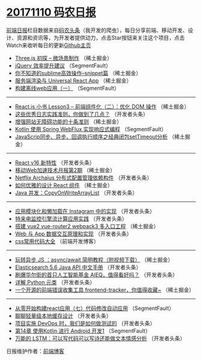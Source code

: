 # [20171110 码农日报](http://hao.caibaojian.com/date/2017/11/10)

[前端日报](http://caibaojian.com/c/news)栏目数据来自[码农头条](http://hao.caibaojian.com/)（我开发的爬虫），每日分享前端、移动开发、设计、资源和资讯等，为开发者提供动力，点击Star按钮来关注这个项目，点击Watch来收听每日的更新[Github主页](https://github.com/kujian/frontendDaily)
* [Three.js 初探 &#8211; 微场景制作](http://hao.caibaojian.com/56011.html) （稀土掘金）
* [jQuery 效率提升建议](http://hao.caibaojian.com/56000.html) （SegmentFault）
* [你不知道的sublime高效操作&#8211;snippet篇](http://hao.caibaojian.com/56017.html) （稀土掘金）
* [服务端渲染与 Universal React App](http://hao.caibaojian.com/56002.html) （稀土掘金）
* [构建离线web应用（一）](http://hao.caibaojian.com/55993.html) （SegmentFault）

***
* [React.js 小书 Lesson3 &#8211; 前端组件化（二）：优化 DOM 操作](http://hao.caibaojian.com/56007.html) （稀土掘金）
* [这些优秀日志实践准则，你做到了几点？](http://hao.caibaojian.com/56058.html) （开发者头条）
* [增强网站无障碍功能的十条准则](http://hao.caibaojian.com/56018.html) （稀土掘金）
* [Kotlin 使用 Spring WebFlux 实现响应式编程](http://hao.caibaojian.com/55996.html) （SegmentFault）
* [JavaScrip同步、异步、回调执行顺序之经典闭包setTimeout分析](http://hao.caibaojian.com/56019.html) （稀土掘金）

***
* [React v16 新特性](http://hao.caibaojian.com/56049.html) （开发者头条）
* [移动Web加速技术月报第2期](http://hao.caibaojian.com/56020.html) （稀土掘金）
* [Netflix Archaius 分布式配置管理依赖构件](http://hao.caibaojian.com/56050.html) （开发者头条）
* [如何优雅的设计 React 组件](http://hao.caibaojian.com/56010.html) （稀土掘金）
* [Java 并发：CopyOnWriteArrayList](http://hao.caibaojian.com/56051.html) （开发者头条）

***
* [应用模块化和懒加载在 Instagram 中的实现](http://hao.caibaojian.com/56062.html) （开发者头条）
* [特来电监控引擎流计算应用实践](http://hao.caibaojian.com/56052.html) （开发者头条）
* [搭建 vue2 vue-router2 webpack3 多入口工程](http://hao.caibaojian.com/56012.html) （稀土掘金）
* [Web 与 App 数据交互原理和实现](http://hao.caibaojian.com/56042.html) （开发者头条）
* [css常用代码大全](http://hao.caibaojian.com/56105.html) （前端开发博客）

***
* [玩转异步 JS ：async/await 简明教程（附视频下载）](http://hao.caibaojian.com/56013.html) （稀土掘金）
* [Elasticsearch 5.6 Java API 中文手册](http://hao.caibaojian.com/56043.html) （开发者头条）
* [刷爆华尔街的首只人工智能基金 AIEQ，值得看好吗？](http://hao.caibaojian.com/56054.html) （开发者头条）
* [详解 Python 元类](http://hao.caibaojian.com/56045.html) （开发者头条）
* [一个开源的前端错误收集工具 frontend-tracker，你值得收藏~](http://hao.caibaojian.com/56016.html) （稀土掘金）

***
* [从零开始构建react应用（七）代码修改自动应用](http://hao.caibaojian.com/55994.html) （SegmentFault）
* [聊聊轻量级本地缓存设计](http://hao.caibaojian.com/56046.html) （开发者头条）
* [项目实施 DevOps 时，我们是如何做测试的](http://hao.caibaojian.com/56057.html) （开发者头条）
* [第14章 使用Kotlin 进行 Android 开发1](http://hao.caibaojian.com/55995.html) （SegmentFault）
* [万能的 LSTM：可以写代码可以写诗还能做文本情感分析](http://hao.caibaojian.com/56047.html) （开发者头条）

日报维护作者：[前端博客](http://caibaojian.com/) 